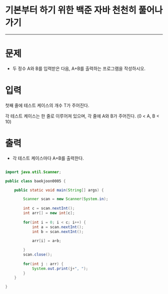 # 기본부터 하기 위한 백준 자바 천천히 풀어나가기
--------------------------------------------

# 문제
 - 두 정수 A와 B를 입력받은 다음, A+B를 출력하는 프로그램을 작성하시오.
 
# 입력
 첫째 줄에 테스트 케이스의 개수 T가 주어진다.

각 테스트 케이스는 한 줄로 이루어져 있으며, 각 줄에 A와 B가 주어진다. (0 < A, B < 10)

# 출력
 - 각 테스트 케이스마다 A+B를 출력한다.
 
 
~~~java

import java.util.Scanner;

public class baekjoon0005 {

	public static void main(String[] args) {

		Scanner scan = new Scanner(System.in);
		
		int c = scan.nextInt();
		int arr[] = new int[c];
		
		for(int i = 0; i < c; i++) {
			int a = scan.nextInt();
			int b = scan.nextInt();
			
			arr[i] = a+b;

		}
		scan.close();
		
		for(int j : arr) {
			System.out.print(j+", ");
		}
	}

}
~~~